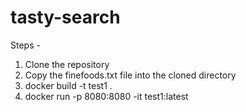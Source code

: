 # tasty-search

Steps -
1. Clone the repository
2. Copy the finefoods.txt file into the cloned directory
3. docker build -t test1 .
4. docker run -p 8080:8080 -it test1:latest
